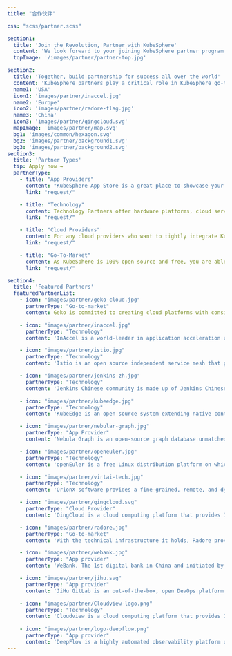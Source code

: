 ```yaml
---
title: "合作伙伴"

css: "scss/partner.scss"

section1:
  title: 'Join the Revolution, Partner with KubeSphere'
  content: 'We look forward to your joining KubeSphere partner program to improve both ecosystems and grow your business. KubeSphere provides resources and rights for partners to help them increase their expertise, deliver open source technologies, and resell products.'
  topImage: '/images/partner/partner-top.jpg'

section2:
  title: 'Together, build partnership for success all over the world'
  content: 'KubeSphere partners play a critical role in KubeSphere go-to-market strategy. KubeSphere partners are located all over the world. We are looking forward to global cooperation as your success is our success.'
  name1: 'USA'
  icon1: 'images/partner/inaccel.jpg'
  name2: 'Europe'
  icon2: 'images/partner/radore-flag.jpg'
  name3: 'China'
  icon3: 'images/partner/qingcloud.svg'
  mapImage: 'images/partner/map.svg'
  bg1: 'images/common/hexagon.svg'
  bg2: 'images/partner/background1.svg'
  bg3: 'images/partner/background2.svg'
section3:
  title: 'Partner Types'
  tip: Apply now →
  partnerType:
    - title: "App Providers"
      content: "KubeSphere App Store is a great place to showcase your applications. KubeSphere brings your applications to tens of thousands of users, allowing them to deploy your App to Kubernetes with one click."
      link: "request/"

    - title: "Technology"
      content: Technology Partners offer hardware platforms, cloud services or applications for KubeSphere based on technical collaboration or joint solutions. If you have a solution of this kind, let's apply it to enhance user experiences.
      link: "request/"

    - title: "Cloud Providers"
      content: For any cloud providers who want to tightly integrate KubeSphere as a catalog or application in their application market for Kubernetes-based solution, do not hesitate to use KubeSphere to extend your ecosystem.
      link: "request/"

    - title: "Go-To-Market"
      content: As KubeSphere is 100% open source and free, you are able to localize KubeSphere, translate it into local languages, build local communities and develop local markets. GTM partners from around the globe work tightly with KubeSphere.
      link: "request/"

section4:
  title: 'Featured Partners'
  featuredPartnerList:
    - icon: "images/partner/geko-cloud.jpg"
      partnerType: "Go-to-market"
      content: Geko is committed to creating cloud platforms with considerable expertise in internet projects. It boasts a diversified portfolio of projects such as cloud migration, DRS, resilience architecture, full managed service, cloud computing and cost efficiency.

    - icon: "images/partner/inaccel.jpg"
      partnerType: "Technology"
      content: 'InAccel is a world-leader in application acceleration using FPGAs in the cloud. We embrace cutting-edge technology to speedup mission-critical applications in the cloud, seamlessly.'

    - icon: "images/partner/istio.jpg"
      partnerType: "Technology"
      content: 'Istio is an open source independent service mesh that provides the fundamentals you need to successfully run a distributed microservice architecture.'

    - icon: "images/partner/jenkins-zh.jpg"
      partnerType: "Technology"
      content: 'Jenkins Chinese community is made up of Jenkins Chinese fans and contributors, who work together to promote and improve the learning trial and landing of CI/CD technology.'

    - icon: "images/partner/kubeedge.jpg"
      partnerType: "Technology"
      content: 'KubeEdge is an open source system extending native containerized application orchestration and device management to hosts at the Edge.'

    - icon: "images/partner/nebular-graph.jpg"
      partnerType: "App Provider"
      content: 'Nebula Graph is an open-source graph database unmatched in its ability to host super large-scale graphs using billions of vertices (nodes) and trillions of edges with milliseconds of latency.'

    - icon: "images/partner/openeuler.jpg"
      partnerType: "Technology"
      content: 'openEuler is a free Linux distribution platform on which you can treat it as an innovative platform supporting the multi-processor architecture.'

    - icon: "images/partner/virtai-tech.jpg"
      partnerType: "Technology"
      content: 'OrionX software provides a fine-grained, remote, and dynamically configurable virtualization solution for physical GPUs with almost no performance loss.'

    - icon: "images/partner/qingcloud.svg"
      partnerType: "Cloud Provider"
      content: 'QingCloud is a cloud computing platform that provides IaaS-based flexible cloud services. QKE is a cloud-hosted Kubernetes service with KubeSphere and powered by QingCloud'

    - icon: "images/partner/radore.jpg"
      partnerType: "Go-to-market"
      content: 'With the technical infrastructure it holds, Radore provides private and corporate data center services (Colocation, Dedicated Servers, Cloud Services, Web Hosting, CDN).'

    - icon: "images/partner/webank.jpg"
      partnerType: "App provider"
      content: 'WeBank, The 1st digital bank in China and initiated by Tencent, offers wealth management and financing services through different online platforms.'

    - icon: "images/partner/jihu.svg"
      partnerType: "App provider"
      content: 'JiHu GitLab is an out-of-the-box, open DevOps platform built from the ground up as a single application for all stages of the DevOps lifecycle. This enables Product, Development, QA, Security, and Operations teams to work concurrently on the same project.'     

    - icon: "images/partner/Cloudview-logo.png"
      partnerType: "Technology"
      content: 'Cloudview is a cloud computing platform that provides IaaS-PaaS-based flexible cloud services.'   
      
    - icon: "images/partner/logo-deepflow.png"
      partnerType: "App provider"
      content: 'DeepFlow is a highly automated observability platform open sourced by YUNSHAN Network Inc. (opens new window). It is a full stack, full span and high-performance data engine built for cloud-native observability application developers. With new technologies such as eBPF, WASM and OpenTelemetry, DeepFlow innovatively implements core mechanisms such as AutoTracing, AutoMetrics, AutoTagging and SmartEncoding, helping developers to improve the automation level of code injection, reducing the maintanence complexity of the observability platform. With the programmability and open API of DeepFlow, developers can quickly integrate it into their observability stack.'  
---
```

